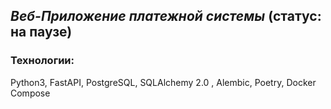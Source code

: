 ## _Веб-Приложение платежной системы_ (статус: на паузе)


### Технологии:

Python3, FastAPI, PostgreSQL, SQLAlchemy 2.0 , Alembic, Poetry, Docker Compose
